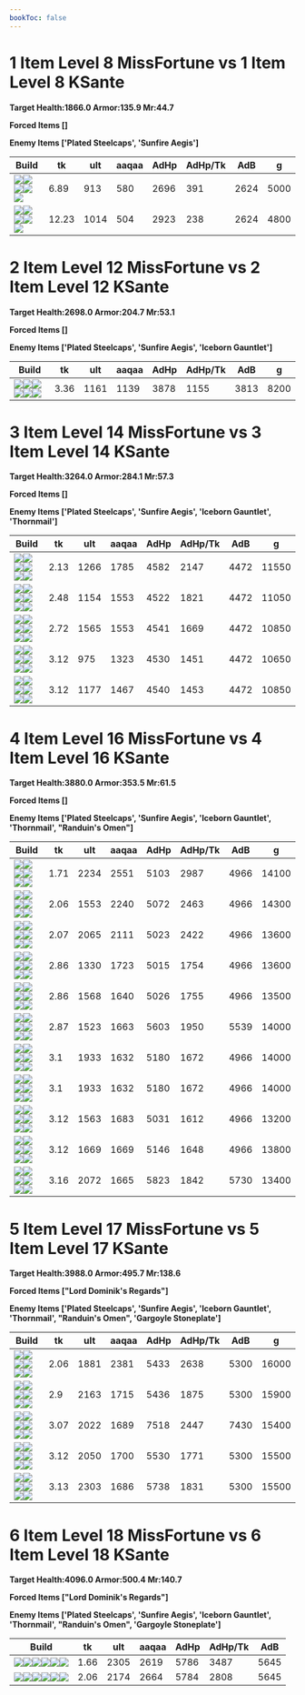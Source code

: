 ```yaml
---
bookToc: false
---
```


# 1 Item Level 8 MissFortune vs 1 Item Level 8 KSante

**Target Health:1866.0 Armor:135.9 Mr:44.7**


**Forced Items []**


**Enemy Items ['Plated Steelcaps', 'Sunfire Aegis']**




Build | tk | ult | aaqaa | AdHp | AdHp/Tk | AdB | g
-|-|-|-|-|-|-|-
![](/item/6672.png)![](/item/1001.png)![](/item/1053.png)![](/item/1055.png)![](/item/1036.png)|6.89|913|580|2696|391|2624|5000
![](/item/3156.png)![](/item/1001.png)![](/item/1053.png)![](/item/1055.png)![](/item/1036.png)|12.23|1014|504|2923|238|2624|4800




























































# 2 Item Level 12 MissFortune vs 2 Item Level 12 KSante

**Target Health:2698.0 Armor:204.7 Mr:53.1**


**Forced Items []**


**Enemy Items ['Plated Steelcaps', 'Sunfire Aegis', 'Iceborn Gauntlet']**




Build | tk | ult | aaqaa | AdHp | AdHp/Tk | AdB | g
-|-|-|-|-|-|-|-
![](/item/6672.png)![](/item/3124.png)![](/item/1001.png)![](/item/1053.png)![](/item/1055.png)![](/item/1036.png)|3.36|1161|1139|3878|1155|3813|8200




























































# 3 Item Level 14 MissFortune vs 3 Item Level 14 KSante

**Target Health:3264.0 Armor:284.1 Mr:57.3**


**Forced Items []**


**Enemy Items ['Plated Steelcaps', 'Sunfire Aegis', 'Iceborn Gauntlet', 'Thornmail']**




Build | tk | ult | aaqaa | AdHp | AdHp/Tk | AdB | g
-|-|-|-|-|-|-|-
![](/item/6672.png)![](/item/3124.png)![](/item/3153.png)![](/item/1001.png)![](/item/1055.png)![](/item/1038.png)|2.13|1266|1785|4582|2147|4472|11550
![](/item/6672.png)![](/item/3124.png)![](/item/3091.png)![](/item/1001.png)![](/item/1053.png)![](/item/1055.png)|2.48|1154|1553|4522|1821|4472|11050
![](/item/6672.png)![](/item/3124.png)![](/item/3036.png)![](/item/1001.png)![](/item/1053.png)![](/item/1055.png)|2.72|1565|1553|4541|1669|4472|10850
![](/item/6672.png)![](/item/3124.png)![](/item/3085.png)![](/item/1001.png)![](/item/1053.png)![](/item/1055.png)|3.12|975|1323|4530|1451|4472|10650
![](/item/6672.png)![](/item/3124.png)![](/item/3087.png)![](/item/1001.png)![](/item/1053.png)![](/item/1055.png)|3.12|1177|1467|4540|1453|4472|10850




























































# 4 Item Level 16 MissFortune vs 4 Item Level 16 KSante

**Target Health:3880.0 Armor:353.5 Mr:61.5**


**Forced Items []**


**Enemy Items ['Plated Steelcaps', 'Sunfire Aegis', 'Iceborn Gauntlet', 'Thornmail', "Randuin's Omen"]**




Build | tk | ult | aaqaa | AdHp | AdHp/Tk | AdB | g
-|-|-|-|-|-|-|-
![](/item/6672.png)![](/item/3124.png)![](/item/3153.png)![](/item/3036.png)![](/item/1001.png)![](/item/1038.png)|1.71|2234|2551|5103|2987|4966|14100
![](/item/6672.png)![](/item/3124.png)![](/item/3153.png)![](/item/3091.png)![](/item/1001.png)![](/item/1038.png)|2.06|1553|2240|5072|2463|4966|14300
![](/item/6672.png)![](/item/3124.png)![](/item/3091.png)![](/item/3036.png)![](/item/1001.png)![](/item/1053.png)|2.07|2065|2111|5023|2422|4966|13600
![](/item/6672.png)![](/item/3124.png)![](/item/3094.png)![](/item/3115.png)![](/item/1001.png)![](/item/1053.png)|2.86|1330|1723|5015|1754|4966|13600
![](/item/6672.png)![](/item/3124.png)![](/item/3004.png)![](/item/3115.png)![](/item/1001.png)![](/item/1053.png)|2.86|1568|1640|5026|1755|4966|13500
![](/item/6672.png)![](/item/3124.png)![](/item/3091.png)![](/item/3161.png)![](/item/1001.png)![](/item/1053.png)|2.87|1523|1663|5603|1950|5539|14000
![](/item/6672.png)![](/item/3124.png)![](/item/3072.png)![](/item/6693.png)![](/item/1001.png)![](/item/1038.png)|3.1|1933|1632|5180|1672|4966|14000
![](/item/6672.png)![](/item/3124.png)![](/item/3072.png)![](/item/6696.png)![](/item/1001.png)![](/item/1038.png)|3.1|1933|1632|5180|1672|4966|14000
![](/item/6672.png)![](/item/3124.png)![](/item/3091.png)![](/item/6695.png)![](/item/1001.png)![](/item/1053.png)|3.12|1563|1683|5031|1612|4966|13200
![](/item/6672.png)![](/item/3124.png)![](/item/3046.png)![](/item/3072.png)![](/item/1001.png)![](/item/1038.png)|3.12|1669|1669|5146|1648|4966|13800
![](/item/6672.png)![](/item/3124.png)![](/item/3036.png)![](/item/3181.png)![](/item/1001.png)![](/item/1053.png)|3.16|2072|1665|5823|1842|5730|13400




























































# 5 Item Level 17 MissFortune vs 5 Item Level 17 KSante

**Target Health:3988.0 Armor:495.7 Mr:138.6**


**Forced Items ["Lord Dominik's Regards"]**


**Enemy Items ['Plated Steelcaps', 'Sunfire Aegis', 'Iceborn Gauntlet', 'Thornmail', "Randuin's Omen", 'Gargoyle Stoneplate']**




Build | tk | ult | aaqaa | AdHp | AdHp/Tk | AdB | g
-|-|-|-|-|-|-|-
![](/item/6672.png)![](/item/3124.png)![](/item/3153.png)![](/item/3036.png)![](/item/3091.png)![](/item/1001.png)|2.06|1881|2381|5433|2638|5300|16000
![](/item/6672.png)![](/item/3124.png)![](/item/3036.png)![](/item/3074.png)![](/item/3087.png)![](/item/1001.png)|2.9|2163|1715|5436|1875|5300|15900
![](/item/6672.png)![](/item/3124.png)![](/item/3036.png)![](/item/3508.png)![](/item/6673.png)![](/item/1001.png)|3.07|2022|1689|7518|2447|7430|15400
![](/item/6672.png)![](/item/3124.png)![](/item/3046.png)![](/item/3072.png)![](/item/3036.png)![](/item/1001.png)|3.12|2050|1700|5530|1771|5300|15500
![](/item/6672.png)![](/item/3124.png)![](/item/3036.png)![](/item/3072.png)![](/item/3156.png)![](/item/1001.png)|3.13|2303|1686|5738|1831|5300|15500




























































# 6 Item Level 18 MissFortune vs 6 Item Level 18 KSante

**Target Health:4096.0 Armor:500.4 Mr:140.7**


**Forced Items ["Lord Dominik's Regards"]**


**Enemy Items ['Plated Steelcaps', 'Sunfire Aegis', 'Iceborn Gauntlet', 'Thornmail', "Randuin's Omen", 'Gargoyle Stoneplate']**




Build | tk | ult | aaqaa | AdHp | AdHp/Tk | AdB
-|-|-|-|-|-|-
![](/item/6672.png)![](/item/3124.png)![](/item/3153.png)![](/item/3036.png)![](/item/3085.png)![](/item/6676.png)|1.66|2305|2619|5786|3487|5645
![](/item/6672.png)![](/item/3124.png)![](/item/3153.png)![](/item/3036.png)![](/item/3094.png)![](/item/3115.png)|2.06|2174|2664|5784|2808|5645




























































